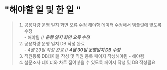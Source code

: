 # "해야할 일 및 한 일 " 

> 1. 공용차량 운행 일지 화면 오류 수정 해야함 데이터 수정해서 템플릿에 맞도록 수정  
    - 해야됨 // ***운행 일지 화면 오류 수정***
> 2. 공용차량 운행 일지 DB 작성 완료  
    - *4월 29일 작성 완료* // ***4월 30일 운행일지 DB 수정***
> 3. 직원등록 DB테이블 작성 및 직원 등록 페이지 작성해야됨
    - 해야됨 
> 4. 설문조사 데이터와 차트 집어넣을 수 있도록 페이지 작성 및 DB 작성필요
